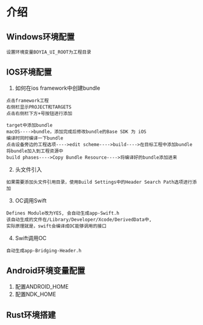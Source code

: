 # 介绍

## Windows环境配置
```
设置环境变量BOYIA_UI_ROOT为工程目录
```

## IOS环境配置

1. 如何在ios framework中创建bundle
```
点击framework工程
右侧栏显示PROJECT和TARGETS
点击右侧栏下方+号按钮进行添加
```
```
target中添加bundle
macOS---->bundle，添加完成后修改bundle的Base SDK 为 iOS
编译时同时编译一下bundle
点击设备旁边的工程选项---->edit scheme---->build---->在目标工程中添加bundle
将bundle加入到工程资源中
build phases---->Copy Bundle Resource---->将编译好的bundle添加进来
```
2. 头文件引入
```
如果需要添加头文件引用目录，使用Build Settings中的Header Search Path选项进行添加
```

3. OC调用Swift
```
Defines Module改为YES, 会自动生成app-Swift.h
该自动生成的文件在/Library/Developer/Xcode/DerivedData中,
实际原理就是，swift会编译成OC能够调用的接口
```

4. Swift调用OC
```
自动生成app-Bridging-Header.h
```

## Android环境变量配置
1. 配置ANDROID_HOME
2. 配置NDK_HOME

## Rust环境搭建
